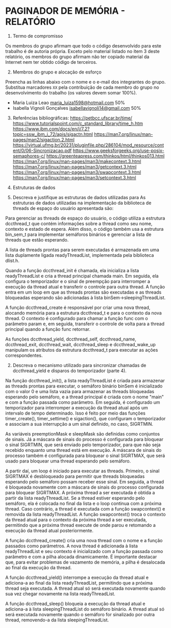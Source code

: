 # PAGINADOR DE MEMÓRIA - RELATÓRIO

1. Termo de compromisso

Os membros do grupo afirmam que todo o código desenvolvido para este
trabalho é de autoria própria.  Exceto pelo material listado no item
3 deste relatório, os membros do grupo afirmam não ter copiado
material da Internet nem ter obtido código de terceiros.

2. Membros do grupo e alocação de esforço

Preencha as linhas abaixo com o nome e o e-mail dos integrantes do
grupo.  Substitua marcadores `XX` pela contribuição de cada membro
do grupo no desenvolvimento do trabalho (os valores devem somar
100%).

  * Maria Luiza Leao <maria_luiza1598@hotmail.com> 50%
  * Isabella Vignoli Gonçalves <isabellavignoli14@gmail.com> 50%

3. Referências bibliográficas:
    https://petbcc.ufscar.br/time/
    https://www.tutorialspoint.com/c_standard_library/time_h.htm
    https://www.ibm.com/docs/en/i/7.2?topic=ssw_ibm_i_72/apis/sigactn.html
    https://man7.org/linux/man-pages/man2/sigaction.2.html
    https://virtual.ufmg.br/20231/pluginfile.php/286104/mod_resource/content/0/06-Sincronizacao.pdf
    https://www.geeksforgeeks.org/use-posix-semaphores-c/
    https://greenteapress.com/thinkos/html/thinkos013.html
    https://man7.org/linux/man-pages/man3/makecontext.3.html
    https://man7.org/linux/man-pages/man3/getcontext.3.html
    https://man7.org/linux/man-pages/man3/swapcontext.3.html
    https://man7.org/linux/man-pages/man3/setcontext.3.html


4. Estruturas de dados

  1. Descreva e justifique as estruturas de dados utilizadas para
    As estruturas de dados utilizadas na implementação da biblioteca de threads de espaço do usuário apresentada são:

Para gerenciar as threads de espaço do usuário, o código utiliza a estrutura dccthread_t que contém informações sobre a thread como seu nome, contexto e estado de espera. Além disso, o código também usa a estrutura bin_sem_t para implementar semáforos binários e gerenciar a lista de threads que estão esperando.

A lista de threads prontas para serem executadas é armazenada em uma lista duplamente ligada readyThreadList, implementada pela biblioteca dlist.h.

Quando a função dccthread_init é chamada, ela inicializa a lista readyThreadList e cria a thread principal chamada main. Em seguida, ela configura o temporizador e o sinal de preempção para interromper a execução da thread atual e transferir o controle para outra thread. A função entra em um loop em que as threads prontas são executadas e as threads bloqueadas esperando são adicionadas à lista binSem->sleepingThreadList.

A função dccthread_create é responsável por criar uma nova thread, alocando memória para a estrutura dccthread_t e para o contexto da nova thread. O contexto é configurado para chamar a função func com o parâmetro param e, em seguida, transferir o controle de volta para a thread principal quando a função func retornar.

As funções dccthread_yield, dccthread_self, dccthread_name, dccthread_exit, dccthread_wait, dccthread_sleep e dccthread_wake_up manipulam os atributos da estrutura dccthread_t para executar as ações correspondentes.

  2. Descreva o mecanismo utilizado para sincronizar chamadas de
     dccthread_yield e disparos do temporizador (parte 4).

Na função dccthread_init(), a lista readyThreadList é criada para armazenar as threads prontas para executar, o semáforo binário binSem é inicializado com o valor 0 e uma lista vazia para armazenar as threads bloqueadas esperando pelo semáforo, e a thread principal é criada com o nome "main" e com a função passada como parâmetro. Em seguida, é configurado um temporizador para interromper a execução da thread atual após um intervalo de tempo determinado. Isso é feito por meio das funções timer_create(), timer_settime() e sigaction(), que configuram o temporizador e associam a sua interrupção a um sinal definido, no caso, SIGRTMIN.

As variáveis preemptionMask e sleepMask são definidas como conjuntos de sinais. Já a máscara de sinais do processo é configurada para bloquear o sinal SIGRTMIN, que será enviado pelo temporizador, para que não seja recebido enquanto uma thread está em execução. A máscara de sinais do processo também é configurada para bloquear o sinal SIGRTMAX, que será usado para bloquear uma thread esperando pelo semáforo.

A partir daí, um loop é iniciado para executar as threads. Primeiro, o sinal SIGRTMAX é desbloqueado para permitir que threads bloqueadas esperando pelo semáforo possam receber esse sinal. Em seguida, a thread é bloqueada novamente com a máscara de sinais do processo configurada para bloquear SIGRTMAX. A próxima thread a ser executada é obtida a partir da lista readyThreadList. Se a thread estiver esperando pelo semáforo, ela é colocada no final da lista e o loop continua com a próxima thread. Caso contrário, a thread é executada com a função swapcontext() e removida da lista readyThreadList. A função swapcontext() troca o contexto da thread atual para o contexto da próxima thread a ser executada, permitindo que a próxima thread execute de onde parou e retomando a execução da thread atual posteriormente.

A função dccthread_create() cria uma nova thread com o nome e a função passados como parâmetros. A nova thread é adicionada à lista readyThreadList e seu contexto é inicializado com a função passada como parâmetro e com a pilha alocada dinamicamente. É importante destacar que, para evitar problemas de vazamento de memória, a pilha é desalocada ao final da execução da thread.

A função dccthread_yield() interrompe a execução da thread atual e adiciona-a ao final da lista readyThreadList, permitindo que a próxima thread seja executada. A thread atual só será executada novamente quando sua vez chegar novamente na lista readyThreadList.

A função dccthread_sleep() bloqueia a execução da thread atual e adiciona-a à lista sleepingThreadList do semáforo binário. A thread atual só será executada novamente quando o semáforo for sinalizado por outra thread, removendo-a da lista sleepingThreadList.




